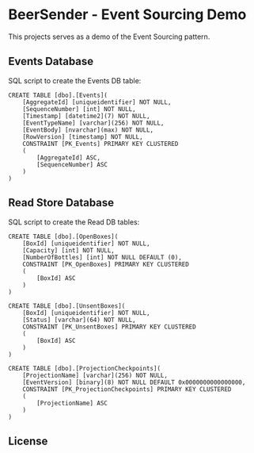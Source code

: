 # BeerSender - Event Sourcing Demo

This projects serves as a demo of the Event Sourcing pattern.

## Events Database
SQL script to create the Events DB table:

```
CREATE TABLE [dbo].[Events](
    [AggregateId] [uniqueidentifier] NOT NULL,
    [SequenceNumber] [int] NOT NULL,
    [Timestamp] [datetime2](7) NOT NULL,
    [EventTypeName] [varchar](256) NOT NULL,
    [EventBody] [nvarchar](max) NOT NULL,
    [RowVersion] [timestamp] NOT NULL,
    CONSTRAINT [PK_Events] PRIMARY KEY CLUSTERED
    (
        [AggregateId] ASC,
        [SequenceNumber] ASC
    )
)
```

## Read Store Database
SQL script to create the Read DB tables:

```
CREATE TABLE [dbo].[OpenBoxes](
	[BoxId] [uniqueidentifier] NOT NULL,
	[Capacity] [int] NOT NULL,
	[NumberOfBottles] [int] NOT NULL DEFAULT (0),
    CONSTRAINT [PK_OpenBoxes] PRIMARY KEY CLUSTERED
    (
        [BoxId] ASC
    )
) 

CREATE TABLE [dbo].[UnsentBoxes](
	[BoxId] [uniqueidentifier] NOT NULL,
	[Status] [varchar](64) NOT NULL,
    CONSTRAINT [PK_UnsentBoxes] PRIMARY KEY CLUSTERED
    (
        [BoxId] ASC
    )
) 

CREATE TABLE [dbo].[ProjectionCheckpoints](
	[ProjectionName] [varchar](256) NOT NULL,
	[EventVersion] [binary](8) NOT NULL DEFAULT 0x0000000000000000,
    CONSTRAINT [PK_ProjectionCheckpoints] PRIMARY KEY CLUSTERED 
    (
        [ProjectionName] ASC
    )
)
```

## License